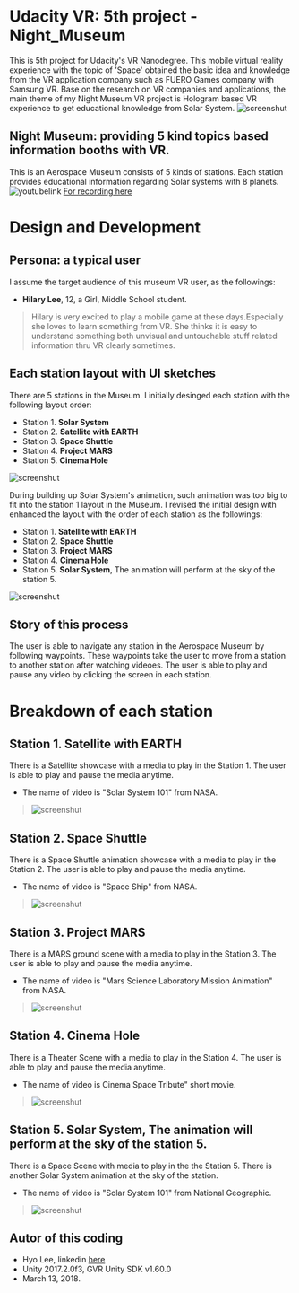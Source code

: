 # Udacity VR: 5th project - Night_Museum
This is 5th project for Udacity's VR Nanodegree. This mobile virtual reality experience with the topic 
of 'Space' obtained the basic idea and knowledge from the VR application company such as FUERO Games 
company with Samsung VR. Base on the research on VR companies and applications, the main theme of my 
Night Museum VR project is Hologram based VR experience to get educational knowledge from Solar System.
![screenshut](https://github.com/himax25/Night_Museum_VR_project/blob/master/Screenshot_Museum.JPG)

## Night Museum: providing 5 kind topics based information booths with VR.
This is an Aerospace Museum consists of 5 kinds of stations. Each station provides educational information
regarding Solar systems with 8 planets. 
![youtubelink](https://github.com/himax25/Night_Museum_VR_project/blob/master/VR_YouTubu.JPG)
[For recording here](https://youtu.be/PBp21kkk//)

# Design and Development
## Persona: a typical user
I assume the target audience of this museum VR user, as the followings:
* **Hilary Lee**, 12, a Girl, Middle School student.
> Hilary is very excited to play a mobile game at these days.Especially she loves to learn something from VR. 
  She thinks it is easy to understand something both unvisual and untouchable stuff related information thru 
  VR clearly sometimes.
  
## Each station layout with UI sketches
There are 5 stations in the Museum. I initially desinged each station with the following layout order: 
* Station 1. **Solar System**
* Station 2. **Satellite with EARTH**
* Station 3. **Space Shuttle**
* Station 4. **Project MARS**
* Station 5. **Cinema Hole**

![screenshut](https://github.com/himax25/Night_Museum_VR_project/blob/master/Design_Rev1.JPG)

During building up Solar System's animation, such animation was too big to fit into the station 1 layout in 
the Museum. I revised the initial design with enhanced the layout with the order of each station as the followings:
* Station 1. **Satellite with EARTH**
* Station 2. **Space Shuttle**
* Station 3. **Project MARS**
* Station 4. **Cinema Hole**
* Station 5. **Solar System**, The animation will perform at the sky of the station 5.

![screenshut](https://github.com/himax25/Night_Museum_VR_project/blob/master/Design_Rev2.JPG)

## Story of this process
The user is able to navigate any station in the Aerospace Museum by following waypoints. These waypoints take 
the user to move from a station to another station after watching videoes. The user is able to play and pause 
any video by clicking the screen in each station.

# Breakdown of each station
## Station 1. **Satellite with EARTH**
There is a Satellite showcase with a media to play in the Station 1. The user is able to play and pause the media anytime.
* The name of video is "Solar System 101" from NASA.
> ![screenshut](https://github.com/himax25/Night_Museum_VR_project/blob/master/st1.JPG)

## Station 2. **Space Shuttle**
There is a Space Shuttle animation showcase with a media to play in the Station 2. The user is able to play and pause the media anytime.
* The name of video is "Space Ship" from NASA.
> ![screenshut](https://github.com/himax25/Night_Museum_VR_project/blob/master/st2.JPG)

## Station 3. **Project MARS**
There is a MARS ground scene with a media to play in the Station 3. The user is able to play and pause the media anytime.
* The name of video is "Mars Science Laboratory Mission Animation" from NASA.
> ![screenshut](https://github.com/himax25/Night_Museum_VR_project/blob/master/st3.JPG)

## Station 4. **Cinema Hole**
There is a Theater Scene with a media to play in the Station 4. The user is able to play and pause the media anytime.
* The name of video is Cinema Space Tribute" short movie.
> ![screenshut](https://github.com/himax25/Night_Museum_VR_project/blob/master/st4.JPG)

## Station 5. **Solar System**, The animation will perform at the sky of the station 5.
There is a Space Scene with media to play in the the Station 5. There is another Solar System animation at the sky of the station.
* The name of video is "Solar System 101" from National Geographic.
> ![screenshut](https://github.com/himax25/Night_Museum_VR_project/blob/master/st5.JPG)

## **Autor of this coding**
* Hyo Lee, linkedin [here](https://www.linkedin.com/in/hyo-max-lee-61241b13/)
* Unity 2017.2.0f3, GVR Unity SDK v1.60.0
* March 13, 2018.
